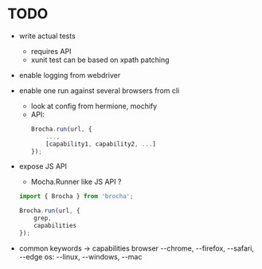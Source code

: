 # TODO

* write actual tests
    * requires API
    * xunit test can be based on xpath patching

* enable logging from webdriver
* enable one run against several browsers from cli
    * look at config from hermione, mochify
    * API:
        ```javascript
        Brocha.run(url, {
            ...,
            [capability1, capability2, ...]
        });
        ```

* expose JS API
    * Mocha.Runner like JS API ?
    ```javascript
    import { Brocha } from 'brocha';

    Brocha.run(url, {
        grep,
        capabilities
    });
    ```

* common keywords -> capabilities
    browser --chrome, --firefox, --safari, --edge
    os: --linux, --windows, --mac
